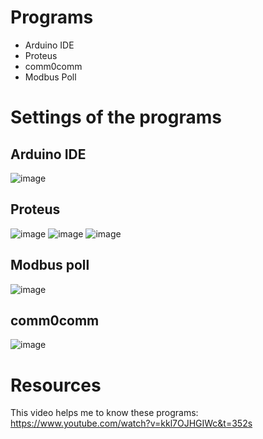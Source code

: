 # Programs
* Arduino IDE
* Proteus
* comm0comm
* Modbus Poll

# Settings of the programs
## Arduino IDE
![image](https://github.com/AliTaima/MicroBasic_Pro_for_PIC_codes/assets/87614712/593e5b0e-9ae2-4ade-9fa5-0e3f1b052d9f)
## Proteus
![image](https://github.com/AliTaima/MicroBasic_Pro_for_PIC_codes/assets/87614712/ca9fd0f0-e57f-4869-9289-6bb3f964f804)
![image](https://github.com/AliTaima/MicroBasic_Pro_for_PIC_codes/assets/87614712/7ff3bdf4-3d48-4ce9-b1b6-a83914fc9631)
![image](https://github.com/AliTaima/MicroBasic_Pro_for_PIC_codes/assets/87614712/e6bedf36-fe6d-4849-941d-b1cbd9b37dd6)
## Modbus poll
![image](https://github.com/AliTaima/MicroBasic_Pro_for_PIC_codes/assets/87614712/72974aea-ce4f-4ccb-b067-fba3fc92e52b)
## comm0comm
![image](https://github.com/AliTaima/MicroBasic_Pro_for_PIC_codes/assets/87614712/cc9f6533-9acc-4a2c-a587-cc758f3142bc)
# Resources
This video helps me to know these programs: https://www.youtube.com/watch?v=kkl7OJHGIWc&t=352s

